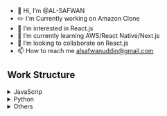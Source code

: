 - 👋 Hi, I’m @AL-SAFWAN
- ✏️️ I'm Currently working on Amazon Clone
- 👀 I’m interested in React.js
- 🌱 I’m currently learning AWS/React Native/Next.js
- 💞️ I’m looking to collaborate on React.js
- 📫 How to reach me alsafwanuddin@gmail.com

<!---
AL-SAFWAN/AL-SAFWAN is a ✨ special ✨ repository because its `README.md` (this file) appears on your GitHub profile.
You can click the Preview link to take a look at your changes.
--->



## Work Structure 

<details><summary>JavaScrip </summary>
<p>
  
```
  - GraphQL 
    - Expres server
    - React app with Applo
  - Next/
    - Todo app
  - Node&Express
    - Article app 
  - ReactNative
    - Todo Add
    - Instagram clone
```
</p>
</details>

<details><summary>Python </summary>
<p>
  
```
  - Django 
    - Music player with soptify
    - Lead manager app
  - Flask
    - Article app
```
</p>
</details>
<details><summary>Others </summary>
<p>
  
```
- Whatsapp clone
- Slack clone
- MazeGame js 
- StandApp
```
</p>
</details>



 
